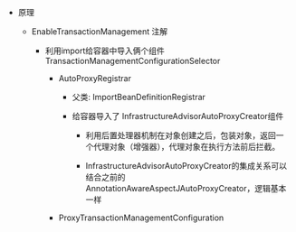 - 原理

  - EnableTransactionManagement 注解

    - 利用import给容器中导入俩个组件TransactionManagementConfigurationSelector

      - AutoProxyRegistrar

        - 父类: ImportBeanDefinitionRegistrar

        - 给容器导入了 InfrastructureAdvisorAutoProxyCreator组件

          - 利用后置处理器机制在对象创建之后，包装对象，返回一个代理对象（增强器），代理对象在执行方法前后拦截。

          - InfrastructureAdvisorAutoProxyCreator的集成关系可以结合之前的AnnotationAwareAspectJAutoProxyCreator，逻辑基本一样

      - ProxyTransactionManagementConfiguration